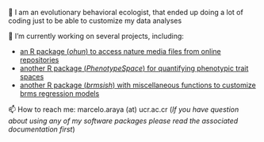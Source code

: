  👋 I am an evolutionary behavioral ecologist, that ended up doing a lot of coding just to be able to customize my data analyses

🔭 I’m currently working on several projects, including:
  - [an R package (*ohun*) to access nature media files from online repositories](https://github.com/maRce10/suwo)  
  - [another R package (*PhenotypeSpace*) for quantifying phenotypic trait spaces](https://marce10.github.io/PhenotypeSpace/)
  - [another R package (*brmsish*) with miscellaneous functions to customize brms regression models ](https://marce10.github.io/brmsish/)  


📫 How to reach me: marcelo.araya (at) ucr.ac.cr (*If you have question about using any of my software packages please read the associated documentation first*)
